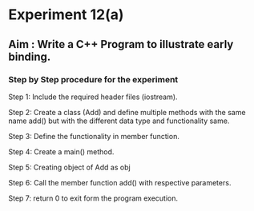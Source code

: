 # Experiment 12(a)
## Aim : Write a C++ Program to illustrate early binding.
### Step by Step procedure for the experiment
Step 1: Include the required header files (iostream).

Step 2: Create a class (Add) and define multiple methods with the same name add() but with the different data type and functionality same.

Step 3: Define the functionality in member function.

Step 4: Create a main() method.

Step 5: Creating object of Add as obj

Step 6: Call the member function add() with respective parameters.

Step 7: return 0 to exit form the program execution.
